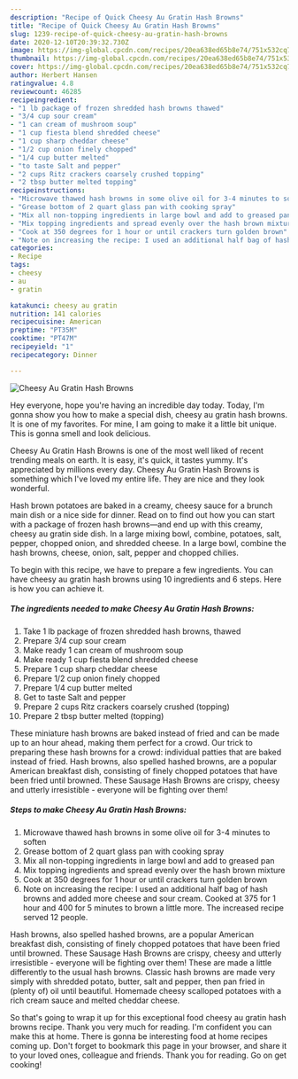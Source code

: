 ```yaml
---
description: "Recipe of Quick Cheesy Au Gratin Hash Browns"
title: "Recipe of Quick Cheesy Au Gratin Hash Browns"
slug: 1239-recipe-of-quick-cheesy-au-gratin-hash-browns
date: 2020-12-10T20:39:32.730Z
image: https://img-global.cpcdn.com/recipes/20ea638ed65b8e74/751x532cq70/cheesy-au-gratin-hash-browns-recipe-main-photo.jpg
thumbnail: https://img-global.cpcdn.com/recipes/20ea638ed65b8e74/751x532cq70/cheesy-au-gratin-hash-browns-recipe-main-photo.jpg
cover: https://img-global.cpcdn.com/recipes/20ea638ed65b8e74/751x532cq70/cheesy-au-gratin-hash-browns-recipe-main-photo.jpg
author: Herbert Hansen
ratingvalue: 4.8
reviewcount: 46285
recipeingredient:
- "1 lb package of frozen shredded hash browns thawed"
- "3/4 cup sour cream"
- "1 can cream of mushroom soup"
- "1 cup fiesta blend shredded cheese"
- "1 cup sharp cheddar cheese"
- "1/2 cup onion finely chopped"
- "1/4 cup butter melted"
- "to taste Salt and pepper"
- "2 cups Ritz crackers coarsely crushed topping"
- "2 tbsp butter melted topping"
recipeinstructions:
- "Microwave thawed hash browns in some olive oil for 3-4 minutes to soften"
- "Grease bottom of 2 quart glass pan with cooking spray"
- "Mix all non-topping ingredients in large bowl and add to greased pan"
- "Mix topping ingredients and spread evenly over the hash brown mixture"
- "Cook at 350 degrees for 1 hour or until crackers turn golden brown"
- "Note on increasing the recipe: I used an additional half bag of hash browns and added more cheese and sour cream. Cooked at 375 for 1 hour and 400 for 5 minutes to brown a little more. The increased recipe served 12 people."
categories:
- Recipe
tags:
- cheesy
- au
- gratin

katakunci: cheesy au gratin 
nutrition: 141 calories
recipecuisine: American
preptime: "PT35M"
cooktime: "PT47M"
recipeyield: "1"
recipecategory: Dinner

---
```



![Cheesy Au Gratin Hash Browns](https://img-global.cpcdn.com/recipes/20ea638ed65b8e74/751x532cq70/cheesy-au-gratin-hash-browns-recipe-main-photo.jpg)

Hey everyone, hope you're having an incredible day today. Today, I'm gonna show you how to make a special dish, cheesy au gratin hash browns. It is one of my favorites. For mine, I am going to make it a little bit unique. This is gonna smell and look delicious.

Cheesy Au Gratin Hash Browns is one of the most well liked of recent trending meals on earth. It is easy, it's quick, it tastes yummy. It's appreciated by millions every day. Cheesy Au Gratin Hash Browns is something which I've loved my entire life. They are nice and they look wonderful.

Hash brown potatoes are baked in a creamy, cheesy sauce for a brunch main dish or a nice side for dinner. Read on to find out how you can start with a package of frozen hash browns—and end up with this creamy, cheesy au gratin side dish. In a large mixing bowl, combine, potatoes, salt, pepper, chopped onion, and shredded cheese. In a large bowl, combine the hash browns, cheese, onion, salt, pepper and chopped chilies.


To begin with this recipe, we have to prepare a few ingredients. You can have cheesy au gratin hash browns using 10 ingredients and 6 steps. Here is how you can achieve it.

<!--inarticleads1-->

##### The ingredients needed to make Cheesy Au Gratin Hash Browns:

1. Take 1 lb package of frozen shredded hash browns, thawed
1. Prepare 3/4 cup sour cream
1. Make ready 1 can cream of mushroom soup
1. Make ready 1 cup fiesta blend shredded cheese
1. Prepare 1 cup sharp cheddar cheese
1. Prepare 1/2 cup onion finely chopped
1. Prepare 1/4 cup butter melted
1. Get to taste Salt and pepper
1. Prepare 2 cups Ritz crackers coarsely crushed (topping)
1. Prepare 2 tbsp butter melted (topping)


These miniature hash browns are baked instead of fried and can be made up to an hour ahead, making them perfect for a crowd. Our trick to preparing these hash browns for a crowd: individual patties that are baked instead of fried. Hash browns, also spelled hashed browns, are a popular American breakfast dish, consisting of finely chopped potatoes that have been fried until browned. These Sausage Hash Browns are crispy, cheesy and utterly irresistible - everyone will be fighting over them! 

<!--inarticleads2-->

##### Steps to make Cheesy Au Gratin Hash Browns:

1. Microwave thawed hash browns in some olive oil for 3-4 minutes to soften
1. Grease bottom of 2 quart glass pan with cooking spray
1. Mix all non-topping ingredients in large bowl and add to greased pan
1. Mix topping ingredients and spread evenly over the hash brown mixture
1. Cook at 350 degrees for 1 hour or until crackers turn golden brown
1. Note on increasing the recipe: I used an additional half bag of hash browns and added more cheese and sour cream. Cooked at 375 for 1 hour and 400 for 5 minutes to brown a little more. The increased recipe served 12 people.


Hash browns, also spelled hashed browns, are a popular American breakfast dish, consisting of finely chopped potatoes that have been fried until browned. These Sausage Hash Browns are crispy, cheesy and utterly irresistible - everyone will be fighting over them! These are made a little differently to the usual hash browns. Classic hash browns are made very simply with shredded potato, butter, salt and pepper, then pan fried in (plenty of) oil until beautiful. Homemade cheesy scalloped potatoes with a rich cream sauce and melted cheddar cheese. 

So that's going to wrap it up for this exceptional food cheesy au gratin hash browns recipe. Thank you very much for reading. I'm confident you can make this at home. There is gonna be interesting food at home recipes coming up. Don't forget to bookmark this page in your browser, and share it to your loved ones, colleague and friends. Thank you for reading. Go on get cooking!
